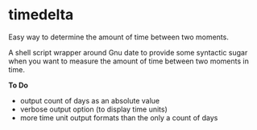 timedelta
=========

Easy way to determine the amount of time between two moments.

A shell script wrapper around Gnu date to provide some syntactic sugar
when you want to measure the amount of time between two moments in time.

**To Do**

* output count of days as an absolute value
* verbose output option (to display time units)
* more time unit output formats than the only a count of days
